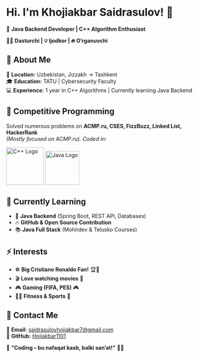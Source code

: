 # Hi. I'm Khojiakbar Saidrasulov! 👋  

🚀 **Java Backend Developer | C++ Algorithm Enthusiast**  

👨‍💻 **Dasturchi | 💡 Ijodkor | 🔥 O‘rganuvchi**  

## 📌 About Me  
📍 **Location:** Uzbekistan, Jizzakh → Tashkent  
🎓 **Education:** TATU | Cybersecurity Faculty  
💻 **Experience:** 1 year in C++ Algorithms | Currently learning Java Backend  

## 📌 Competitive Programming  
Solved numerous problems on **ACMP.ru, CSES, FizzBuzz, Linked List, HackerRank**  
*(Mostly focused on ACMP.ru). Coded in:*  

<p align="left">
  <img src="https://upload.wikimedia.org/wikipedia/commons/1/18/ISO_C%2B%2B_Logo.svg" width="100" alt="C++ Logo">
  <img src="https://upload.wikimedia.org/wikipedia/en/3/30/Java_programming_language_logo.svg" width="90" alt="Java Logo">
</p>

## 🚀 Currently Learning  
- 🌱 **Java Backend** (Spring Boot, REST API, Databases)  
- 🔥 **GitHub & Open Source Contribution**  
- 📚 **Java Full Stack** (Mohirdev & Telusko Courses)  

## ⚡ Interests  
- ⚽ **Big Cristiano Ronaldo Fan!** 🏆🐐  
- 🎬 **Love watching movies** 🎥  
- 🎮 **Gaming (FIFA, PES)** 🎮  
- 🏃‍♂️ **Fitness & Sports** 💪  

## 📩 Contact Me  
📧 **Email:** saidrasulovhojiakbar7@gmail.com  
📌 **GitHub:** [Hojiakbar1101](https://github.com/Hojiakbar1101)  

🚀 **"Coding – bu nafaqat kasb, balki san’at!"** 🎨🔥  
